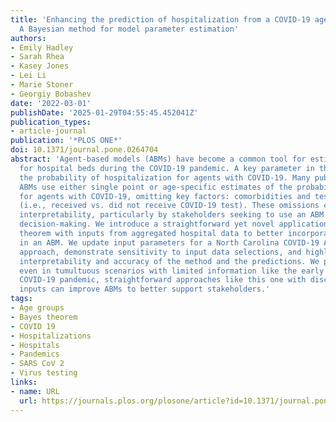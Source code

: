 ```yaml
---
title: 'Enhancing the prediction of hospitalization from a COVID-19 agent-based model:
  A Bayesian method for model parameter estimation'
authors:
- Emily Hadley
- Sarah Rhea
- Kasey Jones
- Lei Li
- Marie Stoner
- Georgiy Bobashev
date: '2022-03-01'
publishDate: '2025-01-29T04:55:45.452041Z'
publication_types:
- article-journal
publication: '*PLOS ONE*'
doi: 10.1371/journal.pone.0264704
abstract: 'Agent-based models (ABMs) have become a common tool for estimating demand
  for hospital beds during the COVID-19 pandemic. A key parameter in these ABMs is
  the probability of hospitalization for agents with COVID-19. Many published COVID-19
  ABMs use either single point or age-specific estimates of the probability of hospitalization
  for agents with COVID-19, omitting key factors: comorbidities and testing status
  (i.e., received vs. did not receive COVID-19 test). These omissions can inhibit
  interpretability, particularly by stakeholders seeking to use an ABM for transparent
  decision-making. We introduce a straightforward yet novel application of Bayes’
  theorem with inputs from aggregated hospital data to better incorporate these factors
  in an ABM. We update input parameters for a North Carolina COVID-19 ABM using this
  approach, demonstrate sensitivity to input data selections, and highlight the enhanced
  interpretability and accuracy of the method and the predictions. We propose that
  even in tumultuous scenarios with limited information like the early months of the
  COVID-19 pandemic, straightforward approaches like this one with discrete, attainable
  inputs can improve ABMs to better support stakeholders.'
tags:
- Age groups
- Bayes theorem
- COVID 19
- Hospitalizations
- Hospitals
- Pandemics
- SARS CoV 2
- Virus testing
links:
- name: URL
  url: https://journals.plos.org/plosone/article?id=10.1371/journal.pone.0264704
---
```

